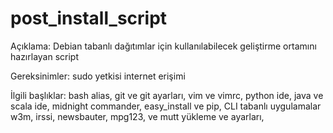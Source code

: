 post_install_script
===================
Açıklama:
Debian tabanlı dağıtımlar için kullanılabilecek geliştirme ortamını hazırlayan script

Gereksinimler:
sudo yetkisi
internet erişimi

İlgili başlıklar:
bash alias,
git ve git ayarları,
vim ve vimrc,
python ide,
java ve scala ide,
midnight commander,
easy_install ve pip,
CLI tabanlı uygulamalar w3m, irssi, newsbauter, mpg123, ve mutt yükleme ve ayarları,
